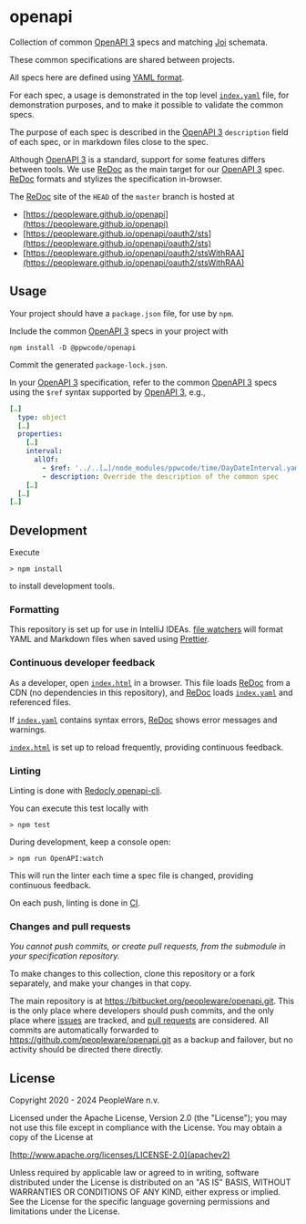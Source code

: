 # openapi

Collection of common [OpenAPI 3] specs and matching [Joi] schemata.

These common specifications are shared between projects.

All specs here are defined using [YAML format].

For each spec, a usage is demonstrated in the top level [`index.yaml`] file, for demonstration purposes, and to make it
possible to validate the common specs.

The purpose of each spec is described in the [OpenAPI 3] `description` field of each spec, or in markdown files close to
the spec.

Although [OpenAPI 3] is a standard, support for some features differs between tools. We use [ReDoc] as the main target
for our [OpenAPI 3] spec. [ReDoc] formats and stylizes the specification in-browser.

The [ReDoc] site of the `HEAD` of the `master` branch is hosted at

- [https://peopleware.github.io/openapi](https://peopleware.github.io/openapi)
- [https://peopleware.github.io/openapi/oauth2/sts](https://peopleware.github.io/openapi/oauth2/sts)
- [https://peopleware.github.io/openapi/oauth2/stsWithRAA](https://peopleware.github.io/openapi/oauth2/stsWithRAA)

## Usage

Your project should have a `package.json` file, for use by `npm`.

Include the common [OpenAPI 3] specs in your project with

```shell
npm install -D @ppwcode/openapi
```

Commit the generated `package-lock.json`.

In your [OpenAPI 3] specification, refer to the common [OpenAPI 3] specs using the `$ref` syntax supported by [OpenAPI
3], e.g.,

```yaml
[…]
  type: object
  […]
  properties:
    […]
    interval:
      allOf:
        - $ref: '../..[…]/node_modules/ppwcode/time/DayDateInterval.yaml'
        - description: Override the description of the common spec
    […]
  […]
[…]
```

## Development

Execute

    > npm install

to install development tools.

### Formatting

This repository is set up for use in IntelliJ IDEAs. [file watchers] will format YAML and Markdown files when saved
using [Prettier].

### Continuous developer feedback

As a developer, open [`index.html`] in a browser. This file loads [ReDoc] from a CDN (no dependencies in this
repository), and [ReDoc] loads [`index.yaml`] and referenced files.

If [`index.yaml`] contains syntax errors, [ReDoc] shows error messages and warnings.

[`index.html`] is set up to reload frequently, providing continuous feedback.

### Linting

Linting is done with [Redocly openapi-cli].

You can execute this test locally with

    > npm test

During development, keep a console open:

    > npm run OpenAPI:watch

This will run the linter each time a spec file is changed, providing continuous feedback.

On each push, linting is done in [CI].

### Changes and pull requests

_You cannot push commits, or create pull requests, from the submodule in your specification repository._

To make changes to this collection, clone this repository or a fork separately, and make your changes in that copy.

The main repository is at https://bitbucket.org/peopleware/openapi.git. This is the only place where developers should
push commits, and the only place where [issues](https://bitbucket.org/peopleware/openapi/issues) are tracked, and
[pull requests](https://bitbucket.org/peopleware/openapi/pull-requests/) are considered. All commits are automatically
forwarded to https://github.com/peopleware/openapi.git as a backup and failover, but no activity should be directed
there directly.

## License

Copyright 2020 - 2024 PeopleWare n.v.

Licensed under the Apache License, Version 2.0 (the "License"); you may not use this file except in compliance with the
License. You may obtain a copy of the License at

[http://www.apache.org/licenses/LICENSE-2.0](apachev2)

Unless required by applicable law or agreed to in writing, software distributed under the License is distributed on an
"AS IS" BASIS, WITHOUT WARRANTIES OR CONDITIONS OF ANY KIND, either express or implied. See the License for the specific
language governing permissions and limitations under the License.

[openapi 3]: http://spec.openapis.org/oas/v3.0.3
[yaml format]: http://spec.openapis.org/oas/v3.0.3#format
[`index.yaml`]: index.yaml
[`index.html`]: index.html
[semantic versioning]: https://semver.org/
[file watchers]: https://www.jetbrains.com/help/idea/using-file-watchers.html
[prettier]: https://www.npmjs.com/package/prettier
[ci]: bitbucket-pipelines.yml
[redoc]: https://github.com/Redocly/redoc
[redocly openapi-cli]: https://github.com/Redocly/openapi-cli
[apachev2]: LICENSE
[joi]: https://joi.dev/

